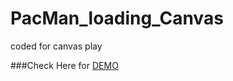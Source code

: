 # PacMan_loading_Canvas
coded for canvas play

###Check Here for [DEMO](http://htmlpreview.github.com/?https://github.com/josephmax/PacMan_loading_Canvas/blob/master/canvas-PacMan.html)
